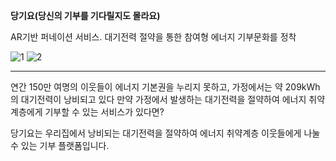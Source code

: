 
**당기요(당신의 기부를 기다릴지도 몰라요)**

AR기반 퍼네이션 서비스. 대기전력 절약을 통한 참여형 에너지 기부문화를 정착

![1](https://user-images.githubusercontent.com/28893544/95161038-0bad3680-07dd-11eb-987b-c251c6bb5a45.png)
![2](https://user-images.githubusercontent.com/28893544/95161067-1e277000-07dd-11eb-917b-2048ae6eef6a.png)


***

연간 150만 여명의 이웃들이 에너지 기본권을 누리지 못하고, 가정에서는 약 209kWh의 대기전력이 낭비되고 있다
만약 가정에서 발생하는 대기전력을 절약하여 에너지 취약계층에게 기부할 수 있는 서비스가 있다면?

당기요는 우리집에서 낭비되는 대기전력을 절약하여 에너지 취약계층 이웃들에게 나눌 수 있는 기부 플랫폼입니다.
